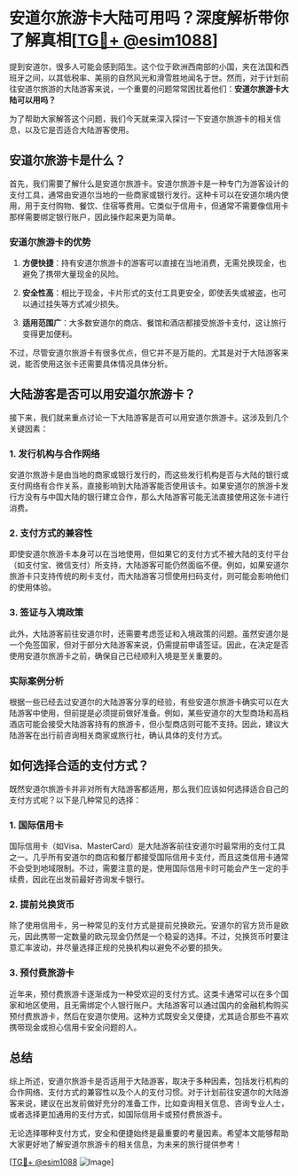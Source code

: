# 安道尔旅游卡大陆可用吗？深度解析带你了解真相[[TG💪+ @esim1088](https://t.me/s/esim1088)]

提到安道尔，很多人可能会感到陌生。这个位于欧洲西南部的小国，夹在法国和西班牙之间，以其低税率、美丽的自然风光和滑雪胜地闻名于世。然而，对于计划前往安道尔旅游的大陆游客来说，一个重要的问题常常困扰着他们：**安道尔旅游卡大陆可以用吗？**

为了帮助大家解答这个问题，我们今天就来深入探讨一下安道尔旅游卡的相关信息，以及它是否适合大陆游客使用。

## 安道尔旅游卡是什么？

首先，我们需要了解什么是安道尔旅游卡。安道尔旅游卡是一种专门为游客设计的支付工具，通常由安道尔当地的一些商家或银行发行。这种卡可以在安道尔境内使用，用于支付购物、餐饮、住宿等费用。它类似于信用卡，但通常不需要像信用卡那样需要绑定银行账户，因此操作起来更为简单。

### 安道尔旅游卡的优势

1. **方便快捷**：持有安道尔旅游卡的游客可以直接在当地消费，无需兑换现金，也避免了携带大量现金的风险。
   
2. **安全性高**：相比于现金，卡片形式的支付工具更安全，即使丢失或被盗，也可以通过挂失等方式减少损失。

3. **适用范围广**：大多数安道尔的商店、餐馆和酒店都接受旅游卡支付，这让旅行变得更加便利。

不过，尽管安道尔旅游卡有很多优点，但它并不是万能的。尤其是对于大陆游客来说，能否使用这张卡还需要具体情况具体分析。

## 大陆游客是否可以用安道尔旅游卡？

接下来，我们就来重点讨论一下大陆游客是否可以用安道尔旅游卡。这涉及到几个关键因素：

### 1. 发行机构与合作网络

安道尔旅游卡是由当地的商家或银行发行的，而这些发行机构是否与大陆的银行或支付网络有合作关系，直接影响到大陆游客能否使用该卡。如果安道尔的旅游卡发行方没有与中国大陆的银行建立合作，那么大陆游客可能无法直接使用这张卡进行消费。

### 2. 支付方式的兼容性

即使安道尔旅游卡本身可以在当地使用，但如果它的支付方式不被大陆的支付平台（如支付宝、微信支付）所支持，大陆游客可能仍然面临不便。例如，如果安道尔旅游卡只支持传统的刷卡支付，而大陆游客习惯使用扫码支付，则可能会影响他们的使用体验。

### 3. 签证与入境政策

此外，大陆游客前往安道尔时，还需要考虑签证和入境政策的问题。虽然安道尔是一个免签国家，但对于部分大陆游客来说，仍需提前申请签证。因此，在决定是否使用安道尔旅游卡之前，确保自己已经顺利入境是至关重要的。

### 实际案例分析

根据一些已经去过安道尔的大陆游客分享的经验，有些安道尔旅游卡确实可以在大陆游客中使用，但前提是必须提前做好准备。例如，某些安道尔的大型商场和高档酒店可能会接受大陆游客持有的旅游卡，但小型商店则可能不支持。因此，建议大陆游客在出行前咨询相关商家或旅行社，确认具体的支付方式。

## 如何选择合适的支付方式？

既然安道尔旅游卡并非对所有大陆游客都适用，那么我们应该如何选择适合自己的支付方式呢？以下是几种常见的选择：

### 1. 国际信用卡

国际信用卡（如Visa、MasterCard）是大陆游客前往安道尔时最常用的支付工具之一。几乎所有安道尔的商店和餐厅都接受国际信用卡支付，而且这类信用卡通常不会受到地域限制。不过，需要注意的是，使用国际信用卡时可能会产生一定的手续费，因此在出发前最好咨询发卡银行。

### 2. 提前兑换货币

除了使用信用卡，另一种常见的支付方式是提前兑换欧元。安道尔的官方货币是欧元，因此携带一定数量的欧元现金仍然是一个稳妥的选择。不过，兑换货币时要注意汇率波动，并尽量选择正规的兑换机构以避免不必要的损失。

### 3. 预付费旅游卡

近年来，预付费旅游卡逐渐成为一种受欢迎的支付方式。这类卡通常可以在多个国家和地区使用，且无需绑定个人银行账户。大陆游客可以通过国内的金融机构购买预付费旅游卡，然后在安道尔使用。这种方式既安全又便捷，尤其适合那些不喜欢携带现金或担心信用卡安全问题的人。

## 总结

综上所述，安道尔旅游卡是否适用于大陆游客，取决于多种因素，包括发行机构的合作网络、支付方式的兼容性以及个人的支付习惯。对于计划前往安道尔的大陆游客来说，建议在出发前做好充分的准备工作，比如查询相关信息、咨询专业人士，或者选择更加通用的支付方式，如国际信用卡或预付费旅游卡。

无论选择哪种支付方式，安全和便捷始终是最重要的考量因素。希望本文能够帮助大家更好地了解安道尔旅游卡的相关信息，为未来的旅行提供参考！

[[TG💪+ @esim1088](https://t.me/s/esim1088) ![Image](https://i.postimg.cc/4NQfJmqS/Snipaste-2025-05-13-00-14-12.png)]
